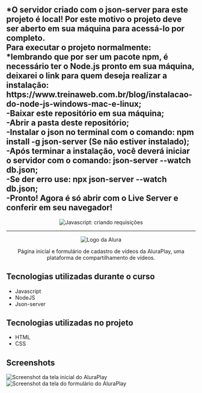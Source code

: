 <h2>*O servidor criado com o json-server para este projeto é local! Por este motivo o projeto deve ser aberto em sua máquina para acessá-lo por completo.
<br>
Para executar o projeto normalmente:
<br>
*lembrando que por ser um pacote npm, é necessário ter o Node.js pronto em sua máquina, deixarei o link para quem deseja realizar a instalação: https://www.treinaweb.com.br/blog/instalacao-do-node-js-windows-mac-e-linux;
<br>
-Baixar este repositório em sua máquina;
<br>
-Abrir a pasta deste repositório;
<br>
-Instalar o json no terminal com o comando: npm install -g json-server (Se não estiver instalado);
<br>
-Após terminar a instalação, você deverá iniciar o servidor com o comando: json-server --watch db.json;
<br>
-Se der erro use: npx json-server --watch db.json;
<br>
-Pronto! Agora é só abrir com o Live Server e conferir em seu navegador!
</h2>
<p align="center"> <img src="https://imgur.com/J3hD21O.png" alt="Javascript: criando requisições"> </p>

<hr>

<p align="center"> <img src="https://github.com/MonicaHillman/aluraplay-requisicoes/blob/main/img/logo.png" alt="Logo da Alura"> </p>
<p align="center">Página inicial e formulário de cadastro de vídeos da AluraPlay, uma plataforma de compartilhamento de vídeos.</p>

## Tecnologias utilizadas durante o curso
* Javascript
* NodeJS
* Json-server

## Tecnologias utilizadas no projeto
* HTML
* CSS

## Screenshots
![Screenshot da tela inicial do AluraPlay](https://imgur.com/aymxEsh.png)
![Screenshot da tela do formulário do AluraPlay](https://imgur.com/ShNADf2.png)
